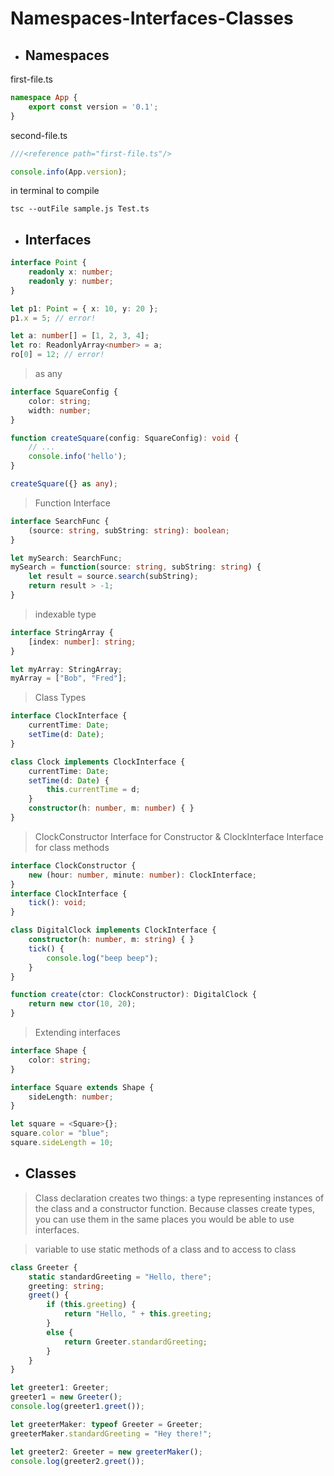 # Namespaces-Interfaces-Classes

- ## Namespaces

first-file.ts
```ts
namespace App {
    export const version = '0.1';
}
```
second-file.ts
```ts
///<reference path="first-file.ts"/>

console.info(App.version);
```
in terminal to compile
```
tsc --outFile sample.js Test.ts
```

- ## Interfaces

```ts
interface Point {
    readonly x: number;
    readonly y: number;
}

let p1: Point = { x: 10, y: 20 };
p1.x = 5; // error!
```
```ts
let a: number[] = [1, 2, 3, 4];
let ro: ReadonlyArray<number> = a;
ro[0] = 12; // error!
```
> as any
```ts
interface SquareConfig {
    color: string;
    width: number;
}

function createSquare(config: SquareConfig): void {
    // ...
    console.info('hello');
}

createSquare({} as any);
```
> Function Interface
```ts
interface SearchFunc {
    (source: string, subString: string): boolean;
}

let mySearch: SearchFunc;
mySearch = function(source: string, subString: string) {
    let result = source.search(subString);
    return result > -1;
}
```
> indexable type
```ts
interface StringArray {
    [index: number]: string;
}

let myArray: StringArray;
myArray = ["Bob", "Fred"];
```
> Class Types
```ts
interface ClockInterface {
    currentTime: Date;
    setTime(d: Date);
}

class Clock implements ClockInterface {
    currentTime: Date;
    setTime(d: Date) {
        this.currentTime = d;
    }
    constructor(h: number, m: number) { }
}
```
> ClockConstructor Interface for Constructor & ClockInterface Interface for class methods
```ts
interface ClockConstructor {
    new (hour: number, minute: number): ClockInterface;
}
interface ClockInterface {
    tick(): void;
}

class DigitalClock implements ClockInterface {
    constructor(h: number, m: string) { }
    tick() {
        console.log("beep beep");
    }
}

function create(ctor: ClockConstructor): DigitalClock {
    return new ctor(10, 20);
}
```
> Extending interfaces
```ts
interface Shape {
    color: string;
}

interface Square extends Shape {
    sideLength: number;
}

let square = <Square>{};
square.color = "blue";
square.sideLength = 10;
```
- ## Classes
> Class declaration creates two things: a type representing instances of the class and a constructor function. Because classes create types, you can use them in the same places you would be able to use interfaces.

> variable to use static methods of a class and to access to class 
```ts
class Greeter {
    static standardGreeting = "Hello, there";
    greeting: string;
    greet() {
        if (this.greeting) {
            return "Hello, " + this.greeting;
        }
        else {
            return Greeter.standardGreeting;
        }
    }
}

let greeter1: Greeter;
greeter1 = new Greeter();
console.log(greeter1.greet());

let greeterMaker: typeof Greeter = Greeter;
greeterMaker.standardGreeting = "Hey there!";

let greeter2: Greeter = new greeterMaker();
console.log(greeter2.greet());
```